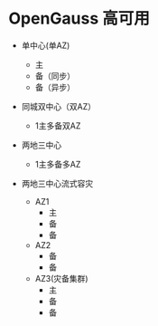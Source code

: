 # OpenGauss 高可用

+ 单中心(单AZ)
    + 主
    + 备（同步）
    + 备（异步）

+ 同城双中心（双AZ）
    + 1主多备双AZ

+ 两地三中心
    + 1主多备多AZ

+ 两地三中心流式容灾
    + AZ1
        + 主
        + 备
        + 备
    + AZ2
        + 备
        + 备
    + AZ3(灾备集群)
        + 主
        + 备
        + 备




